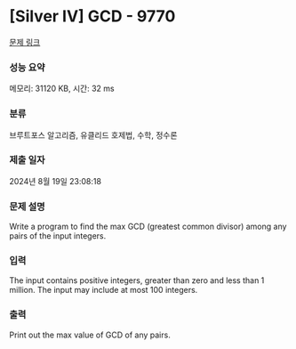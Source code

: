 # [Silver IV] GCD - 9770 

[문제 링크](https://www.acmicpc.net/problem/9770) 

### 성능 요약

메모리: 31120 KB, 시간: 32 ms

### 분류

브루트포스 알고리즘, 유클리드 호제법, 수학, 정수론

### 제출 일자

2024년 8월 19일 23:08:18

### 문제 설명

<p>Write a program to find the max GCD (greatest common divisor) among any pairs of the input integers.</p>

### 입력 

 <p>The input contains positive integers, greater than zero and less than 1 million. The input may include at most 100 integers.</p>

### 출력 

 <p>Print out the max value of GCD of any pairs.</p>

